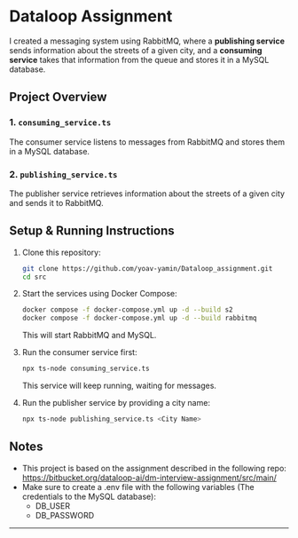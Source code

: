 # Dataloop Assignment

I created a messaging system using RabbitMQ, where a **publishing service** sends information about the streets of a given city, and a **consuming service** takes that information from the queue and stores it in a MySQL database.

## Project Overview

### 1. `consuming_service.ts`
The consumer service listens to messages from RabbitMQ and stores them in a MySQL database.

### 2. `publishing_service.ts`
The publisher service retrieves information about the streets of a given city and sends it to RabbitMQ.


## Setup & Running Instructions

1. Clone this repository:
   ```sh
   git clone https://github.com/yoav-yamin/Dataloop_assignment.git
   cd src
   ```

2. Start the services using Docker Compose:
   ```sh
   docker compose -f docker-compose.yml up -d --build s2
   docker compose -f docker-compose.yml up -d --build rabbitmq
   ```
   This will start RabbitMQ and MySQL.

3. Run the consumer service first:
   ```sh
   npx ts-node consuming_service.ts
   ```
   This service will keep running, waiting for messages.

4. Run the publisher service by providing a city name:
   ```sh
   npx ts-node publishing_service.ts <City Name>
   ```

## Notes
- This project is based on the assignment described in the following repo:
https://bitbucket.org/dataloop-ai/dm-interview-assignment/src/main/
- Make sure to create a .env file with the following variables (The credentials to the MySQL database):
  - DB_USER
  - DB_PASSWORD

---


